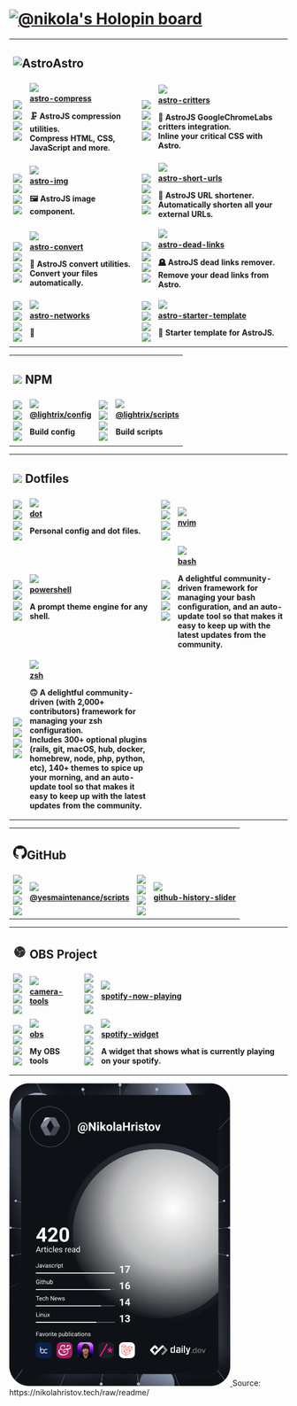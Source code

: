 <h1><a href=https://holopin.io/@nikola><picture><img src="https://holopin.io/api/user/board?user=nikola" alt="@nikola's Holopin board"></picture></a></h1><table width=100%><tbody><tr><td colspan=4><h2><picture><source media="(prefers-color-scheme: dark)" srcset=https://astro.build/assets/press/logomark-dark.svg><source media="(prefers-color-scheme: light)" srcset=https://astro.build/assets/press/logomark-light.svg><img src=https://astro.build/assets/press/logomark-light.svg width=25 alt=Astro></picture>Astro</h2></td></tr><tr><td valign=middle><a href=https://github.com/astro-community/astro-compress#readme/actions/workflows/node.yml><img src="https://img.shields.io/github/workflow/status/astro-community/astro-compress/Node?label=Build&amp;logo=node.js&amp;color=black&amp;logoColor=white&amp;labelColor=black&amp;logoWidth=15"></a><br><a href=https://npmjs.org/astro-compress><img src="https://img.shields.io/npm/v/astro-compress?label=version&amp;logo=npm&amp;color=black&amp;logoColor=white&amp;labelColor=black&amp;logoWidth=15"></a><br><a href=https://npmjs.org/astro-compress><img src="https://img.shields.io/librariesio/release/npm/astro-compress?label=dependencies&amp;logo=dependabot&amp;color=black&amp;logoColor=white&amp;labelColor=black&amp;logoWidth=15"></a><br><a href=https://npmjs.org/astro-compress><img src="https://img.shields.io/npm/dw/astro-compress?label=downloads&amp;logo=npm&amp;color=black&amp;logoColor=white&amp;labelColor=black&amp;logoWidth=15"></a><br></td><td valign=middle><a href=https://github.com/astro-community/astro-compress#readme><img src="https://img.shields.io/github/stars/astro-community/astro-compress?label=stars&amp;logo=github&amp;color=black&amp;logoColor=white&amp;labelColor=black&amp;logoWidth=15"></a><br><b><a href=https://github.com/astro-community/astro-compress#readme>astro-compress</a><br><p>🗜️ AstroJS compression utilities.<br>Compress HTML, CSS, JavaScript and more.<br></p></b></td><td valign=middle><a href=https://github.com/astro-community/astro-critters#readme/actions/workflows/node.yml><img src="https://img.shields.io/github/workflow/status/astro-community/astro-critters/Node?label=Build&amp;logo=node.js&amp;color=black&amp;logoColor=white&amp;labelColor=black&amp;logoWidth=15"></a><br><a href=https://npmjs.org/astro-critters><img src="https://img.shields.io/npm/v/astro-critters?label=version&amp;logo=npm&amp;color=black&amp;logoColor=white&amp;labelColor=black&amp;logoWidth=15"></a><br><a href=https://npmjs.org/astro-critters><img src="https://img.shields.io/librariesio/release/npm/astro-critters?label=dependencies&amp;logo=dependabot&amp;color=black&amp;logoColor=white&amp;labelColor=black&amp;logoWidth=15"></a><br><a href=https://npmjs.org/astro-critters><img src="https://img.shields.io/npm/dw/astro-critters?label=downloads&amp;logo=npm&amp;color=black&amp;logoColor=white&amp;labelColor=black&amp;logoWidth=15"></a><br></td><td valign=middle><a href=https://github.com/astro-community/astro-critters#readme><img src="https://img.shields.io/github/stars/astro-community/astro-critters?label=stars&amp;logo=github&amp;color=black&amp;logoColor=white&amp;labelColor=black&amp;logoWidth=15"></a><br><b><a href=https://github.com/astro-community/astro-critters#readme>astro-critters</a><br><p>🦔 AstroJS GoogleChromeLabs critters integration.<br>Inline your critical CSS with Astro.<br></p></b></td></tr><tr><td valign=middle><a href=https://github.com/Playform/astro-img#readme/actions/workflows/node.yml><img src="https://img.shields.io/github/workflow/status/Playform/astro-img/Node?label=Build&amp;logo=node.js&amp;color=black&amp;logoColor=white&amp;labelColor=black&amp;logoWidth=15"></a><br><a href=https://npmjs.org/astro-img><img src="https://img.shields.io/npm/v/astro-img?label=version&amp;logo=npm&amp;color=black&amp;logoColor=white&amp;labelColor=black&amp;logoWidth=15"></a><br><a href=https://npmjs.org/astro-img><img src="https://img.shields.io/librariesio/release/npm/astro-img?label=dependencies&amp;logo=dependabot&amp;color=black&amp;logoColor=white&amp;labelColor=black&amp;logoWidth=15"></a><br><a href=https://npmjs.org/astro-img><img src="https://img.shields.io/npm/dw/astro-img?label=downloads&amp;logo=npm&amp;color=black&amp;logoColor=white&amp;labelColor=black&amp;logoWidth=15"></a><br></td><td valign=middle><a href=https://github.com/Playform/astro-img#readme><img src="https://img.shields.io/github/stars/Playform/astro-img?label=stars&amp;logo=github&amp;color=black&amp;logoColor=white&amp;labelColor=black&amp;logoWidth=15"></a><br><b><a href=https://github.com/Playform/astro-img#readme>astro-img</a><br><p>🖼️ AstroJS image component.<br></p></b></td><td valign=middle><a href=https://github.com/Playform/astro-short-urls#readme/actions/workflows/node.yml><img src="https://img.shields.io/github/workflow/status/Playform/astro-short-urls/Node?label=Build&amp;logo=node.js&amp;color=black&amp;logoColor=white&amp;labelColor=black&amp;logoWidth=15"></a><br><a href=https://npmjs.org/astro-short-urls><img src="https://img.shields.io/npm/v/astro-short-urls?label=version&amp;logo=npm&amp;color=black&amp;logoColor=white&amp;labelColor=black&amp;logoWidth=15"></a><br><a href=https://npmjs.org/astro-short-urls><img src="https://img.shields.io/librariesio/release/npm/astro-short-urls?label=dependencies&amp;logo=dependabot&amp;color=black&amp;logoColor=white&amp;labelColor=black&amp;logoWidth=15"></a><br><a href=https://npmjs.org/astro-short-urls><img src="https://img.shields.io/npm/dw/astro-short-urls?label=downloads&amp;logo=npm&amp;color=black&amp;logoColor=white&amp;labelColor=black&amp;logoWidth=15"></a><br></td><td valign=middle><a href=https://github.com/Playform/astro-short-urls#readme><img src="https://img.shields.io/github/stars/Playform/astro-short-urls?label=stars&amp;logo=github&amp;color=black&amp;logoColor=white&amp;labelColor=black&amp;logoWidth=15"></a><br><b><a href=https://github.com/Playform/astro-short-urls#readme>astro-short-urls</a><br><p>🔗 AstroJS URL shortener.<br>Automatically shorten all your external URLs.<br></p></b></td></tr><tr><td valign=middle><a href=https://github.com/Lightrix/astro-convert#readme/actions/workflows/node.yml><img src="https://img.shields.io/github/workflow/status/Lightrix/astro-convert/Node?label=Build&amp;logo=node.js&amp;color=black&amp;logoColor=white&amp;labelColor=black&amp;logoWidth=15"></a><br><a href=https://npmjs.org/astro-convert><img src="https://img.shields.io/npm/v/astro-convert?label=version&amp;logo=npm&amp;color=black&amp;logoColor=white&amp;labelColor=black&amp;logoWidth=15"></a><br><a href=https://npmjs.org/astro-convert><img src="https://img.shields.io/librariesio/release/npm/astro-convert?label=dependencies&amp;logo=dependabot&amp;color=black&amp;logoColor=white&amp;labelColor=black&amp;logoWidth=15"></a><br><a href=https://npmjs.org/astro-convert><img src="https://img.shields.io/npm/dw/astro-convert?label=downloads&amp;logo=npm&amp;color=black&amp;logoColor=white&amp;labelColor=black&amp;logoWidth=15"></a><br></td><td valign=middle><a href=https://github.com/Lightrix/astro-convert#readme><img src="https://img.shields.io/github/stars/Lightrix/astro-convert?label=stars&amp;logo=github&amp;color=black&amp;logoColor=white&amp;labelColor=black&amp;logoWidth=15"></a><br><b><a href=https://github.com/Lightrix/astro-convert#readme>astro-convert</a><br><p>🫶 AstroJS convert utilities.<br>Convert your files automatically.<br></p></b></td><td valign=middle><a href=https://github.com/Playform/astro-dead-links#readme/actions/workflows/node.yml><img src="https://img.shields.io/github/workflow/status/Playform/astro-dead-links/Node?label=Build&amp;logo=node.js&amp;color=black&amp;logoColor=white&amp;labelColor=black&amp;logoWidth=15"></a><br><a href=https://npmjs.org/astro-dead-links><img src="https://img.shields.io/npm/v/astro-dead-links?label=version&amp;logo=npm&amp;color=black&amp;logoColor=white&amp;labelColor=black&amp;logoWidth=15"></a><br><a href=https://npmjs.org/astro-dead-links><img src="https://img.shields.io/librariesio/release/npm/astro-dead-links?label=dependencies&amp;logo=dependabot&amp;color=black&amp;logoColor=white&amp;labelColor=black&amp;logoWidth=15"></a><br><a href=https://npmjs.org/astro-dead-links><img src="https://img.shields.io/npm/dw/astro-dead-links?label=downloads&amp;logo=npm&amp;color=black&amp;logoColor=white&amp;labelColor=black&amp;logoWidth=15"></a><br></td><td valign=middle><a href=https://github.com/Playform/astro-dead-links#readme><img src="https://img.shields.io/github/stars/Playform/astro-dead-links?label=stars&amp;logo=github&amp;color=black&amp;logoColor=white&amp;labelColor=black&amp;logoWidth=15"></a><br><b><a href=https://github.com/Playform/astro-dead-links#readme>astro-dead-links</a><br><p>🪦 AstroJS dead links remover.<br>Remove your dead links from Astro.<br></p></b></td></tr><tr><td valign=middle><a href=https://github.com/NikolaRHristov/astro-networks#readme/actions/workflows/node.yml><img src="https://img.shields.io/github/workflow/status/NikolaRHristov/astro-networks/Node?label=Build&amp;logo=node.js&amp;color=black&amp;logoColor=white&amp;labelColor=black&amp;logoWidth=15"></a><br><a href=https://npmjs.org/astro-networks><img src="https://img.shields.io/npm/v/astro-networks?label=version&amp;logo=npm&amp;color=black&amp;logoColor=white&amp;labelColor=black&amp;logoWidth=15"></a><br><a href=https://npmjs.org/astro-networks><img src="https://img.shields.io/librariesio/release/npm/astro-networks?label=dependencies&amp;logo=dependabot&amp;color=black&amp;logoColor=white&amp;labelColor=black&amp;logoWidth=15"></a><br><a href=https://npmjs.org/astro-networks><img src="https://img.shields.io/npm/dw/astro-networks?label=downloads&amp;logo=npm&amp;color=black&amp;logoColor=white&amp;labelColor=black&amp;logoWidth=15"></a><br></td><td valign=middle><a href=https://github.com/NikolaRHristov/astro-networks#readme><img src="https://img.shields.io/github/stars/NikolaRHristov/astro-networks?label=stars&amp;logo=github&amp;color=black&amp;logoColor=white&amp;labelColor=black&amp;logoWidth=15"></a><br><b><a href=https://github.com/NikolaRHristov/astro-networks#readme>astro-networks</a><br><p>🚠</p></b></td><td valign=middle><a href=https://github.com/Lightrix/astro-starter-template#readme/actions/workflows/node.yml><img src="https://img.shields.io/github/workflow/status/Lightrix/astro-starter-template/Node?label=Build&amp;logo=node.js&amp;color=black&amp;logoColor=white&amp;labelColor=black&amp;logoWidth=15"></a><br><a href=https://npmjs.org/astro-starter-template><img src="https://img.shields.io/npm/v/astro-starter-template?label=version&amp;logo=npm&amp;color=black&amp;logoColor=white&amp;labelColor=black&amp;logoWidth=15"></a><br><a href=https://npmjs.org/astro-starter-template><img src="https://img.shields.io/librariesio/release/npm/astro-starter-template?label=dependencies&amp;logo=dependabot&amp;color=black&amp;logoColor=white&amp;labelColor=black&amp;logoWidth=15"></a><br><a href=https://npmjs.org/astro-starter-template><img src="https://img.shields.io/npm/dw/astro-starter-template?label=downloads&amp;logo=npm&amp;color=black&amp;logoColor=white&amp;labelColor=black&amp;logoWidth=15"></a><br></td><td valign=middle><a href=https://github.com/Lightrix/astro-starter-template#readme><img src="https://img.shields.io/github/stars/Lightrix/astro-starter-template?label=stars&amp;logo=github&amp;color=black&amp;logoColor=white&amp;labelColor=black&amp;logoWidth=15"></a><br><b><a href=https://github.com/Lightrix/astro-starter-template#readme>astro-starter-template</a><br><p>📄 Starter template for AstroJS.<br></p></b></td></tr></tbody></table><table width=100%><tbody><tr><td colspan=4><h2><img src=https://raw.githubusercontent.com/npm/logos/master/npm%20square/n.svg width=22> NPM</h2></td></tr><tr><td valign=middle><a href=https://github.com/Lightrix/npm#readme/actions/workflows/node.yml><img src="https://img.shields.io/github/workflow/status/Lightrix/npm/Node?label=Build&amp;logo=node.js&amp;color=black&amp;logoColor=white&amp;labelColor=black&amp;logoWidth=15"></a><br><a href=https://npmjs.org/@lightrix/config><img src="https://img.shields.io/npm/v/@lightrix/config?label=version&amp;logo=npm&amp;color=black&amp;logoColor=white&amp;labelColor=black&amp;logoWidth=15"></a><br><a href=https://npmjs.org/@lightrix/config><img src="https://img.shields.io/librariesio/release/npm/@lightrix/config?label=dependencies&amp;logo=dependabot&amp;color=black&amp;logoColor=white&amp;labelColor=black&amp;logoWidth=15"></a><br><a href=https://npmjs.org/@lightrix/config><img src="https://img.shields.io/npm/dw/@lightrix/config?label=downloads&amp;logo=npm&amp;color=black&amp;logoColor=white&amp;labelColor=black&amp;logoWidth=15"></a><br></td><td valign=middle><a href=https://github.com/Lightrix/npm#readme><img src="https://img.shields.io/github/stars/Lightrix/npm?label=stars&amp;logo=github&amp;color=black&amp;logoColor=white&amp;labelColor=black&amp;logoWidth=15"></a><br><b><a href=https://github.com/Lightrix/npm#readme>@lightrix/config</a><br><p>Build config</p></b></td><td valign=middle><a href=https://github.com/Lightrix/npm#readme/actions/workflows/node.yml><img src="https://img.shields.io/github/workflow/status/Lightrix/npm/Node?label=Build&amp;logo=node.js&amp;color=black&amp;logoColor=white&amp;labelColor=black&amp;logoWidth=15"></a><br><a href=https://npmjs.org/@lightrix/s><img src="https://img.shields.io/npm/v/@lightrix/scripts?label=version&amp;logo=npm&amp;color=black&amp;logoColor=white&amp;labelColor=black&amp;logoWidth=15"></a><br><a href=https://npmjs.org/@lightrix/scripts><img src="https://img.shields.io/librariesio/release/npm/@lightrix/scripts?label=dependencies&amp;logo=dependabot&amp;color=black&amp;logoColor=white&amp;labelColor=black&amp;logoWidth=15"></a><br><a href=https://npmjs.org/@lightrix/scripts><img src="https://img.shields.io/npm/dw/@lightrix/scripts?label=downloads&amp;logo=npm&amp;color=black&amp;logoColor=white&amp;labelColor=black&amp;logoWidth=15"></a><br></td><td valign=middle><a href=https://github.com/Lightrix/npm#readme><img src="https://img.shields.io/github/stars/Lightrix/npm?label=stars&amp;logo=github&amp;color=black&amp;logoColor=white&amp;labelColor=black&amp;logoWidth=15"></a><br><b><a href=https://github.com/Lightrix/npm#readme>@lightrix/scripts</a><br><p>Build scripts</p></b></td></tr></tbody></table><table width=100%><tbody><tr><td colspan=4><h2><img src=https://raw.githubusercontent.com/jglovier/dotfiles-logo/master/dotfiles-logo-icon.png width=16> Dotfiles</h2></td></tr><tr><td valign=middle><a href=/actions/workflows/node.yml><img src="https://img.shields.io/github/workflow/status/nikolaxhristov/dot/Node?label=Build&amp;logo=node.js&amp;color=black&amp;logoColor=white&amp;labelColor=black&amp;logoWidth=15"></a><br><a href=https://npmjs.org/dot><img src="https://img.shields.io/npm/v/dot?label=version&amp;logo=npm&amp;color=black&amp;logoColor=white&amp;labelColor=black&amp;logoWidth=15"></a><br><a href=https://npmjs.org/dot><img src="https://img.shields.io/librariesio/release/npm/dot?label=dependencies&amp;logo=dependabot&amp;color=black&amp;logoColor=white&amp;labelColor=black&amp;logoWidth=15"></a><br><a href=https://npmjs.org/dot><img src="https://img.shields.io/npm/dw/dot?label=downloads&amp;logo=npm&amp;color=black&amp;logoColor=white&amp;labelColor=black&amp;logoWidth=15"></a><br></td><td valign=middle><a href=https://github.com/nikolaxhristov/dot><img src="https://img.shields.io/github/stars/nikolaxhristov/dot?label=stars&amp;logo=github&amp;color=black&amp;logoColor=white&amp;labelColor=black&amp;logoWidth=15"></a><br><b><a href=https://github.com/nikolaxhristov/dot>dot</a><br><p>Personal config and dot files.<br></p></b></td><td valign=middle><a href=/actions/workflows/node.yml><img src="https://img.shields.io/github/workflow/status/nikolaxhristov/nvim/Node?label=Build&amp;logo=node.js&amp;color=black&amp;logoColor=white&amp;labelColor=black&amp;logoWidth=15"></a><br><a href=https://npmjs.org/nvim><img src="https://img.shields.io/npm/v/nvim?label=version&amp;logo=npm&amp;color=black&amp;logoColor=white&amp;labelColor=black&amp;logoWidth=15"></a><br><a href=https://npmjs.org/nvim><img src="https://img.shields.io/librariesio/release/npm/nvim?label=dependencies&amp;logo=dependabot&amp;color=black&amp;logoColor=white&amp;labelColor=black&amp;logoWidth=15"></a><br><a href=https://npmjs.org/nvim><img src="https://img.shields.io/npm/dw/nvim?label=downloads&amp;logo=npm&amp;color=black&amp;logoColor=white&amp;labelColor=black&amp;logoWidth=15"></a><br></td><td valign=middle><a href=https://github.com/nikolaxhristov/nvim><img src="https://img.shields.io/github/stars/nikolaxhristov/nvim?label=stars&amp;logo=github&amp;color=black&amp;logoColor=white&amp;labelColor=black&amp;logoWidth=15"></a><br><b><a href=https://github.com/nikolaxhristov/nvim>nvim</a><br><p></p></b></td></tr><tr><td valign=middle><a href=https://ohmyposh.dev/actions/workflows/node.yml><img src="https://img.shields.io/github/workflow/status/nikolaxhristov/powershell/Node?label=Build&amp;logo=node.js&amp;color=black&amp;logoColor=white&amp;labelColor=black&amp;logoWidth=15"></a><br><a href=https://npmjs.org/powershell><img src="https://img.shields.io/npm/v/powershell?label=version&amp;logo=npm&amp;color=black&amp;logoColor=white&amp;labelColor=black&amp;logoWidth=15"></a><br><a href=https://npmjs.org/powershell><img src="https://img.shields.io/librariesio/release/npm/powershell?label=dependencies&amp;logo=dependabot&amp;color=black&amp;logoColor=white&amp;labelColor=black&amp;logoWidth=15"></a><br><a href=https://npmjs.org/powershell><img src="https://img.shields.io/npm/dw/powershell?label=downloads&amp;logo=npm&amp;color=black&amp;logoColor=white&amp;labelColor=black&amp;logoWidth=15"></a><br></td><td valign=middle><a href=https://github.com/nikolaxhristov/powershell><img src="https://img.shields.io/github/stars/nikolaxhristov/powershell?label=stars&amp;logo=github&amp;color=black&amp;logoColor=white&amp;labelColor=black&amp;logoWidth=15"></a><br><b><a href=https://github.com/nikolaxhristov/powershell>powershell</a><br><p>A prompt theme engine for any shell.<br></p></b></td><td valign=middle><a href=https://ohmybash.nntoan.com//actions/workflows/node.yml><img src="https://img.shields.io/github/workflow/status/nikolaxhristov/bash/Node?label=Build&amp;logo=node.js&amp;color=black&amp;logoColor=white&amp;labelColor=black&amp;logoWidth=15"></a><br><a href=https://npmjs.org/bash><img src="https://img.shields.io/npm/v/bash?label=version&amp;logo=npm&amp;color=black&amp;logoColor=white&amp;labelColor=black&amp;logoWidth=15"></a><br><a href=https://npmjs.org/bash><img src="https://img.shields.io/librariesio/release/npm/bash?label=dependencies&amp;logo=dependabot&amp;color=black&amp;logoColor=white&amp;labelColor=black&amp;logoWidth=15"></a><br><a href=https://npmjs.org/bash><img src="https://img.shields.io/npm/dw/bash?label=downloads&amp;logo=npm&amp;color=black&amp;logoColor=white&amp;labelColor=black&amp;logoWidth=15"></a><br></td><td valign=middle><a href=https://github.com/nikolaxhristov/bash><img src="https://img.shields.io/github/stars/nikolaxhristov/bash?label=stars&amp;logo=github&amp;color=black&amp;logoColor=white&amp;labelColor=black&amp;logoWidth=15"></a><br><b><a href=https://github.com/nikolaxhristov/bash>bash</a><br><p>A delightful community-driven framework for managing your bash configuration, and an auto-update tool so that makes it easy to keep up with the latest updates from the community.<br></p></b></td></tr><tr><td valign=middle><a href=https://ohmyz.sh/actions/workflows/node.yml><img src="https://img.shields.io/github/workflow/status/nikolaxhristov/zsh/Node?label=Build&amp;logo=node.js&amp;color=black&amp;logoColor=white&amp;labelColor=black&amp;logoWidth=15"></a><br><a href=https://npmjs.org/zsh><img src="https://img.shields.io/npm/v/zsh?label=version&amp;logo=npm&amp;color=black&amp;logoColor=white&amp;labelColor=black&amp;logoWidth=15"></a><br><a href=https://npmjs.org/zsh><img src="https://img.shields.io/librariesio/release/npm/zsh?label=dependencies&amp;logo=dependabot&amp;color=black&amp;logoColor=white&amp;labelColor=black&amp;logoWidth=15"></a><br><a href=https://npmjs.org/zsh><img src="https://img.shields.io/npm/dw/zsh?label=downloads&amp;logo=npm&amp;color=black&amp;logoColor=white&amp;labelColor=black&amp;logoWidth=15"></a><br></td><td valign=middle><a href=https://github.com/nikolaxhristov/zsh><img src="https://img.shields.io/github/stars/nikolaxhristov/zsh?label=stars&amp;logo=github&amp;color=black&amp;logoColor=white&amp;labelColor=black&amp;logoWidth=15"></a><br><b><a href=https://github.com/nikolaxhristov/zsh>zsh</a><br><p>🙃 A delightful community-driven (with 2,000+ contributors) framework for managing your zsh configuration.<br>Includes 300+ optional plugins (rails, git, macOS, hub, docker, homebrew, node, php, python, etc), 140+ themes to spice up your morning, and an auto-update tool so that makes it easy to keep up with the latest updates from the community.<br></p></b></td></tr></tbody></table><table width=100%><tbody><tr><td colspan=4><h2><picture><source media="(prefers-color-scheme: dark)" srcset=https://raw.githubusercontent.com/nikolaxhristov/nikolaxhristov/main/.github/img/GitHub-Mark-Light-32px.png><source media="(prefers-color-scheme: light)" srcset=https://raw.githubusercontent.com/nikolaxhristov/nikolaxhristov/main/.github/img/GitHub-Mark-32px.png><img src=https://raw.githubusercontent.com/nikolaxhristov/nikolaxhristov/main/.github/img/GitHub-Mark-32px.png width=25 alt=GitHub></picture>GitHub</h2></td></tr><tr><td valign=middle><a href=https://github.com/yesmaintenance/npm#readme/actions/workflows/node.yml><img src="https://img.shields.io/github/workflow/status/yesmaintenance/npm/Node?label=Build&amp;logo=node.js&amp;color=black&amp;logoColor=white&amp;labelColor=black&amp;logoWidth=15"></a><br><a href=https://npmjs.org/@yesmaintenance/scripts><img src="https://img.shields.io/npm/v/@yesmaintenance/scripts?label=version&amp;logo=npm&amp;color=black&amp;logoColor=white&amp;labelColor=black&amp;logoWidth=15"></a><br><a href=https://npmjs.org/@yesmaintenance/scripts><img src="https://img.shields.io/librariesio/release/npm/@yesmaintenance/scripts?label=dependencies&amp;logo=dependabot&amp;color=black&amp;logoColor=white&amp;labelColor=black&amp;logoWidth=15"></a><br><a href=https://npmjs.org/@yesmaintenance/scripts><img src="https://img.shields.io/npm/dw/@yesmaintenance/scripts?label=downloads&amp;logo=npm&amp;color=black&amp;logoColor=white&amp;labelColor=black&amp;logoWidth=15"></a><br></td><td valign=middle><a href=https://github.com/yesmaintenance/npm#readme><img src="https://img.shields.io/github/stars/yesmaintenance/npm?label=stars&amp;logo=github&amp;color=black&amp;logoColor=white&amp;labelColor=black&amp;logoWidth=15"></a><br><b><a href=https://github.com/yesmaintenance/npm#readme>@yesmaintenance/scripts</a><br><p></p></b></td><td valign=middle><a href=https://github.com/Playform/github-history-slider#readme/actions/workflows/node.yml><img src="https://img.shields.io/github/workflow/status/Playform/github-history-slider/Node?label=Build&amp;logo=node.js&amp;color=black&amp;logoColor=white&amp;labelColor=black&amp;logoWidth=15"></a><br><a href=https://npmjs.org/github-history-slider><img src="https://img.shields.io/npm/v/github-history-slider?label=version&amp;logo=npm&amp;color=black&amp;logoColor=white&amp;labelColor=black&amp;logoWidth=15"></a><br><a href=https://npmjs.org/github-history-slider><img src="https://img.shields.io/librariesio/release/npm/github-history-slider?label=dependencies&amp;logo=dependabot&amp;color=black&amp;logoColor=white&amp;labelColor=black&amp;logoWidth=15"></a><br><a href=https://npmjs.org/github-history-slider><img src="https://img.shields.io/npm/dw/github-history-slider?label=downloads&amp;logo=npm&amp;color=black&amp;logoColor=white&amp;labelColor=black&amp;logoWidth=15"></a><br></td><td valign=middle><a href=https://github.com/Playform/github-history-slider#readme><img src="https://img.shields.io/github/stars/Playform/github-history-slider?label=stars&amp;logo=github&amp;color=black&amp;logoColor=white&amp;labelColor=black&amp;logoWidth=15"></a><br><b><a href=https://github.com/Playform/github-history-slider#readme>github-history-slider</a><br><p></p></b></td></tr></tbody></table><table width=100%><tbody><tr><td colspan=4><h2><img src=https://raw.githubusercontent.com/nikolaxhristov/nikolaxhristov/main/.github/img/obs-logo.svg width=24 height=24> OBS Project</h2></td></tr><tr><td valign=middle><a href=null/actions/workflows/node.yml><img src="https://img.shields.io/github/workflow/status/nikolaxhristov/camera-tools/Node?label=Build&amp;logo=node.js&amp;color=black&amp;logoColor=white&amp;labelColor=black&amp;logoWidth=15"></a><br><a href=https://npmjs.org/camera-tools><img src="https://img.shields.io/npm/v/camera-tools?label=version&amp;logo=npm&amp;color=black&amp;logoColor=white&amp;labelColor=black&amp;logoWidth=15"></a><br><a href=https://npmjs.org/camera-tools><img src="https://img.shields.io/librariesio/release/npm/camera-tools?label=dependencies&amp;logo=dependabot&amp;color=black&amp;logoColor=white&amp;labelColor=black&amp;logoWidth=15"></a><br><a href=https://npmjs.org/camera-tools><img src="https://img.shields.io/npm/dw/camera-tools?label=downloads&amp;logo=npm&amp;color=black&amp;logoColor=white&amp;labelColor=black&amp;logoWidth=15"></a><br></td><td valign=middle><a href=https://github.com/nikolaxhristov/camera-tools><img src="https://img.shields.io/github/stars/nikolaxhristov/camera-tools?label=stars&amp;logo=github&amp;color=black&amp;logoColor=white&amp;labelColor=black&amp;logoWidth=15"></a><br><b><a href=https://github.com/nikolaxhristov/camera-tools>camera-tools</a><br><p></p></b></td><td valign=middle><a href=null/actions/workflows/node.yml><img src="https://img.shields.io/github/workflow/status/nikolaxhristov/spotify-now-playing/Node?label=Build&amp;logo=node.js&amp;color=black&amp;logoColor=white&amp;labelColor=black&amp;logoWidth=15"></a><br><a href=https://npmjs.org/spotify-now-playing><img src="https://img.shields.io/npm/v/spotify-now-playing?label=version&amp;logo=npm&amp;color=black&amp;logoColor=white&amp;labelColor=black&amp;logoWidth=15"></a><br><a href=https://npmjs.org/spotify-now-playing><img src="https://img.shields.io/librariesio/release/npm/spotify-now-playing?label=dependencies&amp;logo=dependabot&amp;color=black&amp;logoColor=white&amp;labelColor=black&amp;logoWidth=15"></a><br><a href=https://npmjs.org/spotify-now-playing><img src="https://img.shields.io/npm/dw/spotify-now-playing?label=downloads&amp;logo=npm&amp;color=black&amp;logoColor=white&amp;labelColor=black&amp;logoWidth=15"></a><br></td><td valign=middle><a href=https://github.com/nikolaxhristov/spotify-now-playing><img src="https://img.shields.io/github/stars/nikolaxhristov/spotify-now-playing?label=stars&amp;logo=github&amp;color=black&amp;logoColor=white&amp;labelColor=black&amp;logoWidth=15"></a><br><b><a href=https://github.com/nikolaxhristov/spotify-now-playing>spotify-now-playing</a><br><p></p></b></td></tr><tr><td valign=middle><a href=null/actions/workflows/node.yml><img src="https://img.shields.io/github/workflow/status/nikolaxhristov/obs/Node?label=Build&amp;logo=node.js&amp;color=black&amp;logoColor=white&amp;labelColor=black&amp;logoWidth=15"></a><br><a href=https://npmjs.org/obs><img src="https://img.shields.io/npm/v/obs?label=version&amp;logo=npm&amp;color=black&amp;logoColor=white&amp;labelColor=black&amp;logoWidth=15"></a><br><a href=https://npmjs.org/obs><img src="https://img.shields.io/librariesio/release/npm/obs?label=dependencies&amp;logo=dependabot&amp;color=black&amp;logoColor=white&amp;labelColor=black&amp;logoWidth=15"></a><br><a href=https://npmjs.org/obs><img src="https://img.shields.io/npm/dw/obs?label=downloads&amp;logo=npm&amp;color=black&amp;logoColor=white&amp;labelColor=black&amp;logoWidth=15"></a><br></td><td valign=middle><a href=https://github.com/nikolaxhristov/obs><img src="https://img.shields.io/github/stars/nikolaxhristov/obs?label=stars&amp;logo=github&amp;color=black&amp;logoColor=white&amp;labelColor=black&amp;logoWidth=15"></a><br><b><a href=https://github.com/nikolaxhristov/obs>obs</a><br><p>My OBS tools</p></b></td><td valign=middle><a href=https://spotify-widget-nikolahristov.vercel.app//actions/workflows/node.yml><img src="https://img.shields.io/github/workflow/status/nikolaxhristov/spotify-widget/Node?label=Build&amp;logo=node.js&amp;color=black&amp;logoColor=white&amp;labelColor=black&amp;logoWidth=15"></a><br><a href=https://npmjs.org/spotify-widget><img src="https://img.shields.io/npm/v/spotify-widget?label=version&amp;logo=npm&amp;color=black&amp;logoColor=white&amp;labelColor=black&amp;logoWidth=15"></a><br><a href=https://npmjs.org/spotify-widget><img src="https://img.shields.io/librariesio/release/npm/spotify-widget?label=dependencies&amp;logo=dependabot&amp;color=black&amp;logoColor=white&amp;labelColor=black&amp;logoWidth=15"></a><br><a href=https://npmjs.org/spotify-widget><img src="https://img.shields.io/npm/dw/spotify-widget?label=downloads&amp;logo=npm&amp;color=black&amp;logoColor=white&amp;labelColor=black&amp;logoWidth=15"></a><br></td><td valign=middle><a href=https://github.com/nikolaxhristov/spotify-widget><img src="https://img.shields.io/github/stars/nikolaxhristov/spotify-widget?label=stars&amp;logo=github&amp;color=black&amp;logoColor=white&amp;labelColor=black&amp;logoWidth=15"></a><br><b><a href=https://github.com/nikolaxhristov/spotify-widget>spotify-widget</a><br><p>A widget that shows what is currently playing on your spotify.<br></p></b></td></tr></tbody></table><a href=https://app.daily.dev/nikolahristov><img src="https://raw.githubusercontent.com/nikolaxhristov/nikolaxhristov/main/devcard.svg?rev=hs3VsNVqDK" width=400 alt="Nikola's Dev Card"> </a>Source: https://nikolahristov.tech/raw/readme/
